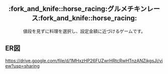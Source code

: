 <h2 align="center">:fork_and_knife::horse_racing:グルメチキンレース:fork_and_knife::horse_racing:</h2>
<p align="center">値段を見ずに料理を選択し、設定金額に近づけるゲームです。

## ER図
https://drive.google.com/file/d/1MHxzHP26FUZwrHRtcRwHTnzANZjkgsJi/view?usp=sharing
